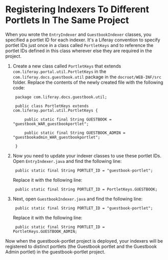 # Registering Indexers To Different Portlets In The Same Project [](id=registering-indexers-to-different-portlets-in-the-same-project)

<!-- Steve, I don't think this section is needed any longer since the portlet 
IDs were not defined in the indexer classes-->

When you wrote the `EntryIndexer` and `GuestbookIndexer` classes, you specified
a portlet ID for each indexer. It's a Liferay convention to specify portlet IDs
just once in a class called `PortletKeys` and to reference the portlet IDs
defined in this class wherever else they are required in the project.

1. Create a new class called `PortletKeys` that extends
    `com.liferay.portal.util.PortletKeys` in the 
    `com.liferay.docs.guestbook.util` package in the `docroot/WEB-INF/src` 
    folder. Replace the contents of the newly created file with the following 
    code:

        package com.liferay.docs.guestbook.util;

        public class PortletKeys extends com.liferay.portal.util.PortletKeys {

            public static final String GUESTBOOK = "guestbook_WAR_guestbookportlet";

            public static final String GUESTBOOK_ADMIN = "guestbookadmin_WAR_guestbookportlet";

        }

2. Now you need to update your indexer classes to use these portlet IDs. Open
    `EntryIndexer.java` and find the following line:

        public static final String PORTLET_ID = "guestbook-portlet";

    Replace it with the following line:

        public static final String PORTLET_ID = PortletKeys.GUESTBOOK;

3. Next, open `GuestbookIndexer.java` and find the following line:

        public static final String PORTLET_ID = "guestbook-portlet";

    Replace it with the following line:

        public static final String PORTLET_ID = PortletKeys.GUESTBOOK_ADMIN;

Now when the guestbook-portlet project is deployed, your indexers will be
registered to distinct portlets (the Guestbook portlet and the Guestbook Admin
portlet) in the guestbook-portlet project.